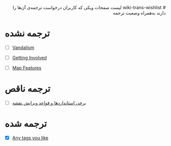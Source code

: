<div dir=rtl>
# wiki-trans-wishlist
لیست صفحات ویکی که کاربران درخواست ترجمه‌ی آن‌ها را دارند به‌همراه وضعیت ترجمه
</div> 

# ترجمه نشده
- [ ] [Vandalism](https://wiki.openstreetmap.org/wiki/Vandalism)
- [ ] [Getting Involved](https://wiki.openstreetmap.org/wiki/Getting_Involved)
- [ ] [Map Features](https://wiki.openstreetmap.org/wiki/Map_Features)


# ترجمه ناقص
- [ ] [برخی استانداردها و قواعد ویرایش نقشه](https://wiki.openstreetmap.org/wiki/Fa:Editing_Standards_and_Conventions) 


# ترجمه شده
- [x] [Any tags you like](https://wiki.openstreetmap.org/wiki/Fa:Any_tags_you_like)
